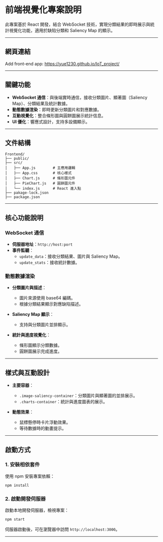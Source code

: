# 前端視覺化專案說明

此專案基於 React 開發，結合 WebSocket 技術，實現分類結果的即時展示與統計視覺化功能，適用於缺陷分類和 Saliency Map 的顯示。

---

##  網頁連結
Add front-end app: https://yue1230.github.io/IoT_project/

---

## 關鍵功能

- **WebSocket 通信**：與後端實時通信，接收分類圖片、顯著圖（Saliency Map）、分類結果及統計數據。
- **動態數據渲染**：即時更新分類圖片和對應數據。
- **互動視覺化**：整合條形圖與圓餅圖展示統計信息。
- **UI 優化**：響應式設計，支持多設備顯示。

---

## 文件結構

```
Frontend/
├── public/
├── src/
│   ├── App.js        # 主應用邏輯
│   ├── App.css       # 核心樣式
│   ├── Chart.js      # 條形圖元件
│   ├── PieChart.js   # 圓餅圖元件
│   └── index.js      # React 進入點
├── pakage-lock.json
├── package.json 
```

---

## 核心功能說明

### WebSocket 通信

- **伺服器地址**：`http://host:port`
- **事件監聽**：
  - `update_data`：接收分類結果、圖片與 Saliency Map。
  - `update_stats`：接收統計數據。

### 動態數據渲染

- **分類圖片與描述**：
  - 圖片來源使用 base64 編碼。
  - 根據分類結果顯示對應缺陷描述。

- **Saliency Map 顯示**：
  - 支持與分類圖片並排顯示。

- **統計與進度視覺化**：
  - 條形圖顯示分類數據。
  - 圓餅圖展示完成進度。

---

## 樣式與互動設計

- **主要容器**：
  - `.image-saliency-container`：分類圖片與顯著圖的並排展示。
  - `.charts-container`：統計與進度圖表的展示。

- **動態效果**：
  - 鼠標懸停時卡片浮動效果。
  - 等待數據時的動畫提示。

---

## 啟動方式

### 1. 安裝相依套件

使用 npm 安裝專案依賴：

```bash
npm install
```

### 2. 啟動開發伺服器

啟動本地開發伺服器，檢視專案：

```bash
npm start
```

伺服器啟動後，可在瀏覽器中訪問 `http://localhost:3000`。

---

